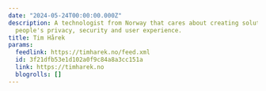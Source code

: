```yaml
---
date: "2024-05-24T00:00:00.000Z"
description: A technologist from Norway that cares about creating solutions that respects
  people's privacy, security and user experience.
title: Tim Hårek
params:
  feedlink: https://timharek.no/feed.xml
  id: 3f21dfb53e1d102a0f9c84a8a3cc151a
  link: https://timharek.no
  blogrolls: []
---
```

